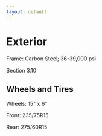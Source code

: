 ```yaml
---
layout: default
---
```


# Exterior

Frame: Carbon Steel; 36-39,000 psi

Section 3.10

## Wheels and Tires

Wheels: 15" x 6"

Front: 235/75R15

Rear: 275/60R15